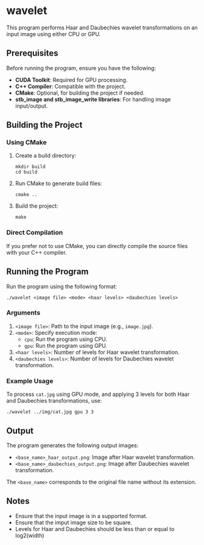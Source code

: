 # wavelet

This program performs Haar and Daubechies wavelet transformations on an input image using either CPU or GPU.

## Prerequisites

Before running the program, ensure you have the following:

- **CUDA Toolkit**: Required for GPU processing.
- **C++ Compiler**: Compatible with the project.
- **CMake**: Optional, for building the project if needed.
- **stb_image and stb_image_write libraries**: For handling image input/output.

## Building the Project

### Using CMake
1. Create a build directory:
   ```
   mkdir build
   cd build
   ```
2. Run CMake to generate build files:
   ```
   cmake ..
   ```
3. Build the project:
   ```
   make
   ```

### Direct Compilation
If you prefer not to use CMake, you can directly compile the source files with your C++ compiler.

## Running the Program

Run the program using the following format:

```
./wavelet <image file> <mode> <haar levels> <daubechies levels>
```

### Arguments
1. `<image file>`: Path to the input image (e.g., `image.jpg`).
2. `<mode>`: Specify execution mode:
   - `cpu`: Run the program using CPU.
   - `gpu`: Run the program using GPU.
3. `<haar levels>`: Number of levels for Haar wavelet transformation.
4. `<daubechies levels>`: Number of levels for Daubechies wavelet transformation.

### Example Usage
To process `cat.jpg` using GPU mode, and applying 3 levels for both Haar and Daubechies transformations, use:

```
./wavelet ../img/cat.jpg gpu 3 3
```


## Output

The program generates the following output images:
- `<base_name>_haar_output.png`: Image after Haar wavelet transformation.
- `<base_name>_daubechies_output.png`: Image after Daubechies wavelet transformation.

The `<base_name>` corresponds to the original file name without its extension.

## Notes

- Ensure that the input image is in a supported format.
- Ensure that the imput image size to be square.
- Levels for Haar and Daubechies should be less than or equal to log2(width)

